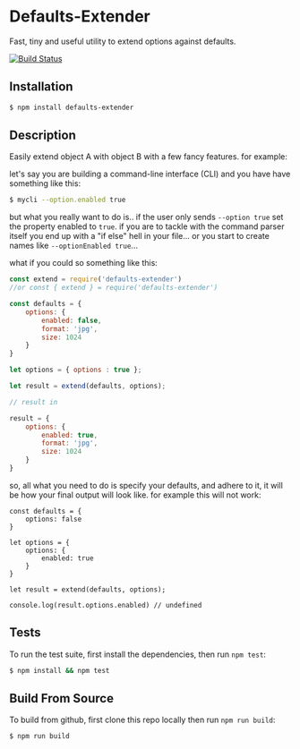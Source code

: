 # Defaults-Extender

Fast, tiny and useful utility to extend options against defaults.

[![Build Status](https://travis-ci.org/Milewski/defaults-extender.svg?branch=master)](https://travis-ci.org/Milewski/defaults-extender)
  
## Installation

```bash
$ npm install defaults-extender
```

## Description

Easily extend object A with object B with a few fancy features. for example:

let's say you are building a command-line interface (CLI) and you have have something like this:

```bash
$ mycli --option.enabled true
```

but what you really want to do is.. if the user only sends `--option true` set the property enabled to `true`.
if you are to tackle with the command parser itself you end up with a "if else" hell in your file... or you start to create names like `--optionEnabled true`... 

what if you could so something like this:

```js
const extend = require('defaults-extender')
//or const { extend } = require('defaults-extender')

const defaults = {
    options: {
        enabled: false,
        format: 'jpg',
        size: 1024
    }
}

let options = { options : true };

let result = extend(defaults, options);

// result in 

result = {
    options: {
        enabled: true,
        format: 'jpg',
        size: 1024
    }
}

```

so, all what you need to do is specify your defaults, and adhere to it, it will be how your final output will look like. for example this will not work:

```
const defaults = {
    options: false
}

let options = {
    options: {
        enabled: true
    }
}

let result = extend(defaults, options);

console.log(result.options.enabled) // undefined

```

## Tests

To run the test suite, first install the dependencies, then run `npm test`:

```bash
$ npm install && npm test
```

## Build From Source

To build from github, first clone this repo locally then run `npm run build`:

```bash
$ npm run build
```
